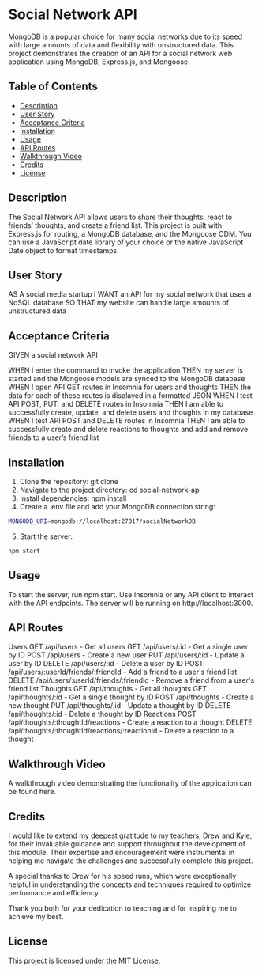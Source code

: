 # Social Network API

MongoDB is a popular choice for many social networks due to its speed with large amounts of data and flexibility with unstructured data. This project demonstrates the creation of an API for a social network web application using MongoDB, Express.js, and Mongoose.

## Table of Contents
- [Description](#decription)
- [User Story](#user-story)
- [Acceptance Criteria](#acceptance-criteria)
- [Installation](#installation)
- [Usage](#usage)
- [API Routes](#api-routes)
- [Walkthrough Video](#walkthrough-video)
- [Credits](#credits)
- [License](#license)

## Description

The Social Network API allows users to share their thoughts, react to friends’ thoughts, and create a friend list. This project is built with Express.js for routing, a MongoDB database, and the Mongoose ODM. You can use a JavaScript date library of your choice or the native JavaScript Date object to format timestamps.

## User Story
AS A social media startup
I WANT an API for my social network that uses a NoSQL database
SO THAT my website can handle large amounts of unstructured data

## Acceptance Criteria
GIVEN a social network API

WHEN I enter the command to invoke the application
THEN my server is started and the Mongoose models are synced to the MongoDB database
WHEN I open API GET routes in Insomnia for users and thoughts
THEN the data for each of these routes is displayed in a formatted JSON
WHEN I test API POST, PUT, and DELETE routes in Insomnia
THEN I am able to successfully create, update, and delete users and thoughts in my database
WHEN I test API POST and DELETE routes in Insomnia
THEN I am able to successfully create and delete reactions to thoughts and add and remove friends to a user’s friend list

## Installation
1. Clone the repository: git clone <repository-url>
2. Navigate to the project directory: cd social-network-api
3. Install dependencies: npm install
4. Create a .env file and add your MongoDB connection string:
```sh
MONGODB_URI=mongodb://localhost:27017/socialNetworkDB
```
5. Start the server: 
```sh
npm start
```

## Usage
To start the server, run npm start.
Use Insomnia or any API client to interact with the API endpoints.
The server will be running on http://localhost:3000.

## API Routes
Users
GET /api/users - Get all users
GET /api/users/:id - Get a single user by ID
POST /api/users - Create a new user
PUT /api/users/:id - Update a user by ID
DELETE /api/users/:id - Delete a user by ID
POST /api/users/:userId/friends/:friendId - Add a friend to a user's friend list
DELETE /api/users/:userId/friends/:friendId - Remove a friend from a user's friend list
Thoughts
GET /api/thoughts - Get all thoughts
GET /api/thoughts/:id - Get a single thought by ID
POST /api/thoughts - Create a new thought
PUT /api/thoughts/:id - Update a thought by ID
DELETE /api/thoughts/:id - Delete a thought by ID
Reactions
POST /api/thoughts/:thoughtId/reactions - Create a reaction to a thought
DELETE /api/thoughts/:thoughtId/reactions/:reactionId - Delete a reaction to a thought

## Walkthrough Video
A walkthrough video demonstrating the functionality of the application can be found here.

## Credits

I would like to extend my deepest gratitude to my teachers, Drew and Kyle, for their invaluable guidance and support throughout the development of this module. Their expertise and encouragement were instrumental in helping me navigate the challenges and successfully complete this project.

A special thanks to Drew for his speed runs, which were exceptionally helpful in understanding the concepts and techniques required to optimize performance and efficiency.

Thank you both for your dedication to teaching and for inspiring me to achieve my best.


## License
This project is licensed under the MIT License.

